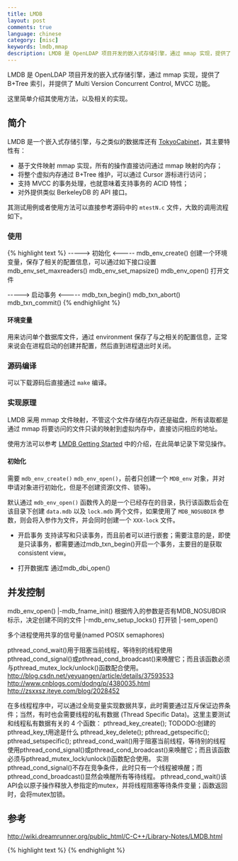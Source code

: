 ```yaml
---
title: LMDB
layout: post
comments: true
language: chinese
category: [misc]
keywords: lmdb,mmap
description: LMDB 是 OpenLDAP 项目开发的嵌入式存储引擎，通过 mmap 实现，提供了 B+Tree 索引，并提供了 MVCC 功能。这里简单介绍其使用方法，以及相关的实现。
---
```


LMDB 是 OpenLDAP 项目开发的嵌入式存储引擎，通过 mmap 实现，提供了 B+Tree 索引，并提供了 Multi Version Concurrent Control, MVCC 功能。

这里简单介绍其使用方法，以及相关的实现。

<!-- more -->

## 简介

LMDB 是一个嵌入式存储引擎，与之类似的数据库还有 [TokyoCabinet](http://fallabs.com/tokyocabinet/)，其主要特性有：

* 基于文件映射 mmap 实现，所有的操作直接访问通过 mmap 映射的内存；
* 将整个虚拟内存通过 B+Tree 维护，可以通过 Cursor 游标进行访问；
* 支持 MVCC 的事务处理，也就意味着支持事务的 ACID 特性；
* 对外提供类似 BerkeleyDB 的 API 接口。

其测试用例或者使用方法可以直接参考源码中的 `mtestN.c` 文件，大致的调用流程如下。

### 使用

{% highlight text %}
-----> 初始化 <-----
mdb_env_create()          创建一个环境变量，保存了相关的配置信息，可以通过如下接口设置
mdb_env_set_maxreaders()
mdb_env_set_mapsize()
mdb_env_open()            打开文件

-----> 启动事务 <-----
mdb_txn_begin()
mdb_txn_abort()
mdb_txn_commit()
{% endhighlight %}

#### 环境变量

用来访问单个数据库文件，通过 environment 保存了与之相关的配置信息，正常来说会在进程启动的创建并配置，然后直到进程退出时关闭。



### 源码编译

可以下载源码后直接通过 `make` 编译。

### 实现原理

LMDB 采用 mmap 文件映射，不管这个文件存储在内存还是磁盘，所有读取都是通过 mmap 将要访问的文件只读的映射到虚拟内存中，直接访问相应的地址。

使用方法可以参考 [LMDB Getting Started](http://www.lmdb.tech/doc/starting.html) 中的介绍，在此简单记录下常见操作。


#### 初始化

需要 `mdb_env_create()` `mdb_env_open()`，前者只创建一个 `MDB_env` 对象，并对申请对象进行初始化，但是不创建资源(文件、锁等)。

默认通过 `mdb_env_open()` 函数传入的是一个已经存在的目录，执行该函数后会在该目录下创建 `data.mdb` 以及 `lock.mdb` 两个文件，如果使用了 `MDB_NOSUBDIR` 参数，则会将入参作为文件，并会同时创建一个 `XXX-lock` 文件。

* 开启事务
支持读写和只读事务，而且前者可以进行嵌套；需要注意的是，即使是只读事务，都需要通过mdb_txn_begin()开启一个事务，主要目的是获取consistent view。

* 打开数据库
通过mdb_dbi_open()

## 并发控制

mdb_env_open()
 |-mdb_fname_init() 根据传入的参数是否有MDB_NOSUBDIR标示，决定创建不同的文件
 |-mdb_env_setup_locks() 打开锁
   |-sem_open()

多个进程使用共享的信号量(named POSIX semaphores)


pthread_cond_wait()用于阻塞当前线程，等待别的线程使用pthread_cond_signal()或pthread_cond_broadcast()来唤醒它；而且该函数必须与pthread_mutex_lock/unlock()函数配合使用。
http://blog.csdn.net/yeyuangen/article/details/37593533
http://www.cnblogs.com/dodng/p/4380035.html
http://zsxxsz.iteye.com/blog/2028452


在多线程程序中，可以通过全局变量实现数据共享，此时需要通过互斥保证边界条件；当然，有时也会需要线程的私有数据 (Thread Specific Data)。这里主要测试和线程私有数据有关的 4 个函数：
pthread_key_create();  TODODO:创建的pthread_key_t用途是什么
pthread_key_delete();
pthread_getspecific();
pthread_setspecific();
pthread_cond_wait()用于阻塞当前线程，等待别的线程使用pthread_cond_signal()或pthread_cond_broadcast()来唤醒它；而且该函数必须与pthread_mutex_lock/unlock()函数配合使用。
实测pthread_cond_signal()不存在竞争条件，此时只有一个线程被唤醒；而pthread_cond_broadcast()显然会唤醒所有等待线程。
pthread_cond_wait()该API会以原子操作释放入参指定的mutex，并将线程阻塞等待条件变量；函数返回时，会将mutex加锁。


## 参考


http://wiki.dreamrunner.org/public_html/C-C++/Library-Notes/LMDB.html

<!--
https://github.com/Qihoo360
https://github.com/Qihoo360/Atlas

http://www.cnblogs.com/gridmix/category/729179.html
-->


{% highlight text %}
{% endhighlight %}

